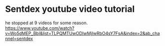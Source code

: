 # Sentdex youtube video tutorial 

he stopped at 9 videos for some reason.   
https://www.youtube.com/watch?v=Wo5dMEP_BbI&list=TLPQMTUwODIwMjIwRbO4sY7FsA&index=2&ab_channel=sentdex

